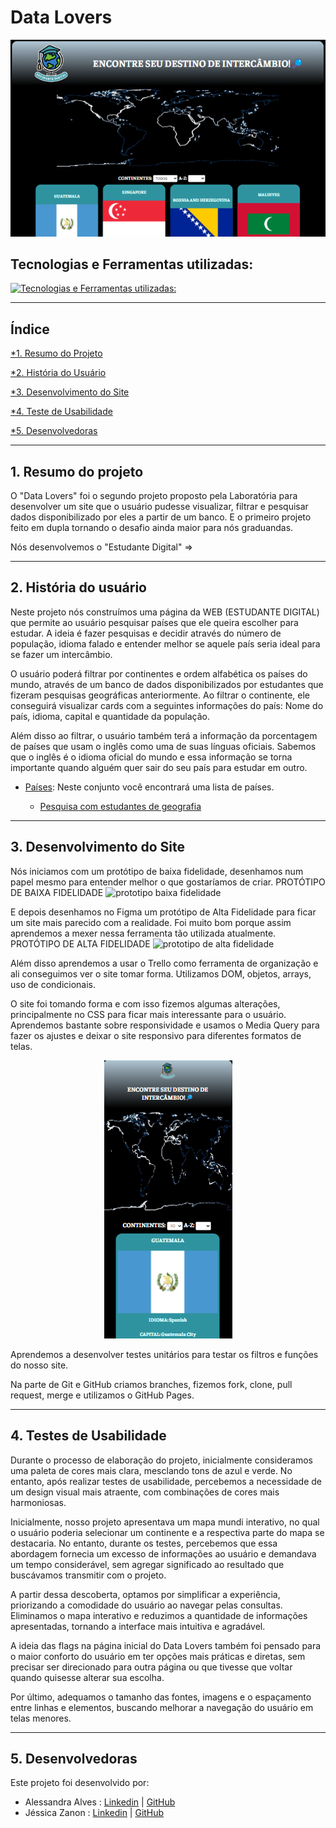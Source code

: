 # Data Lovers

![foto tela](./src/print%20tela%20site.png)


## Tecnologias e Ferramentas utilizadas:
[![Tecnologias e Ferramentas utilizadas:](https://skillicons.dev/icons?i=js,html,css,figma,github,git,jest,vscode)](https://skillicons.dev)

----
## Índice

[*1. Resumo do Projeto](#1-resumo-do-projeto)

[*2. História do Usuário](#2-história-do-usuário)

[*3. Desenvolvimento do Site](#3-desenvolvimento-do-site)

[*4. Teste de Usabilidade](#4-testes-de-usabilidade)

[*5. Desenvolvedoras](#5-desenvolvedoras)

----

## 1. Resumo do projeto

O "Data Lovers" foi o segundo projeto proposto pela Laboratória para desenvolver um site que o usuário pudesse visualizar, filtrar e pesquisar dados disponibilizado por eles a partir de um banco. E o primeiro projeto feito em dupla tornando o desafio ainda maior para nós graduandas.

Nós desenvolvemos o "Estudante Digital" =>

----

## 2. História do usuário

Neste projeto nós construímos uma página da WEB (ESTUDANTE DIGITAL) que permite ao usuário pesquisar países que ele queira escolher para estudar. A ideia é fazer pesquisas e decidir através do número de população, idioma falado e entender melhor se aquele país seria ideal para se fazer um intercâmbio.

O usuário poderá filtrar por continentes e ordem alfabética os países do mundo, através de um banco de dados disponibilizados por estudantes que fizeram pesquisas geográficas anteriormente. Ao filtrar o continente, ele conseguirá visualizar cards com a seguintes informações do país: Nome do país, idioma, capital e quantidade da população.

Além disso ao filtrar, o usuário também terá a informação da porcentagem de países que usam o inglês como uma de suas línguas oficiais. Sabemos que o inglês é o idioma oficial do mundo e essa informação se torna importante quando alguém quer sair do seu país para estudar em outro.

- [Países](src/data/countries/countries.json): Neste conjunto você encontrará uma
  lista de países.

  - [Pesquisa com estudantes de geografia](src/data/countries/README.pt.md)

----

## 3. Desenvolvimento do Site

Nós iniciamos com um protótipo de baixa fidelidade, desenhamos num papel mesmo para entender melhor o que gostaríamos de criar.
PROTÓTIPO DE BAIXA FIDELIDADE
![prototipo baixa fidelidade](./src/Prot%C3%B3tipo%20de%20Baixa%20fidelidade.jpeg)

E depois desenhamos no Figma um protótipo de Alta Fidelidade para ficar um site mais parecido com a realidade. Foi muito bom porque assim aprendemos a mexer nessa ferramenta tão utilizada atualmente.
PROTÓTIPO DE ALTA FIDELIDADE
![prototipo de alta fidelidade](./src/Prot%C3%B3tipo%20de%20Alta%20Fidelidade%20Data%20Lovers.jpeg)

Além disso aprendemos a usar o Trello como ferramenta de organização e ali conseguimos ver o site tomar forma. Utilizamos DOM, objetos, arrays, uso de condicionais.

O site foi tomando forma e com isso fizemos algumas alterações, principalmente no CSS para ficar mais interessante para o usuário. Aprendemos bastante sobre responsividade e usamos o Media Query para fazer os ajustes e deixar o site responsivo para diferentes formatos de telas.
<div align = "center">

![mobile](./src/print%20mobile.png) 

</div>
Aprendemos a desenvolver testes unitários para testar os filtros e funções do nosso site.

Na parte de Git e GitHub criamos branches, fizemos fork, clone, pull request, merge e utilizamos o GitHub Pages.

----

## 4. Testes de Usabilidade

Durante o processo de elaboração do projeto, inicialmente consideramos uma paleta de cores mais clara, mesclando tons de azul e verde. No entanto, após realizar testes de usabilidade, percebemos a necessidade de um design visual mais atraente, com combinações de cores mais harmoniosas.

Inicialmente, nosso projeto apresentava um mapa mundi interativo, no qual o usuário poderia selecionar um continente e a respectiva parte do mapa se destacaria. No entanto, durante os testes, percebemos que essa abordagem fornecia um excesso de informações ao usuário e demandava um tempo considerável, sem agregar significado ao resultado que buscávamos transmitir com o projeto.

A partir dessa descoberta, optamos por simplificar a experiência, priorizando a comodidade do usuário ao navegar pelas consultas. Eliminamos o mapa interativo e reduzimos a quantidade de informações apresentadas, tornando a interface mais intuitiva e agradável.

A ideia das flags na página inicial do Data Lovers também foi pensado para o maior conforto do usuário em ter opções mais práticas e diretas, sem precisar ser direcionado para outra página ou que tivesse que voltar quando quisesse alterar sua escolha.

Por último, adequamos o tamanho das fontes, imagens e o espaçamento entre linhas e elementos, buscando melhorar a navegação do usuário em telas menores.

----

## 5. Desenvolvedoras

Este projeto foi desenvolvido por:

- Alessandra Alves : [Linkedin](https://www.linkedin.com/in/alessandraalveslopes/) | [GitHub](https://github.com/AlessandraAlvesLopes)
- Jéssica Zanon : [Linkedin](https://www.linkedin.com/in/j%C3%A9ssica-zanon-b532b0253/) | [GitHub](https://github.com/jesszanon)